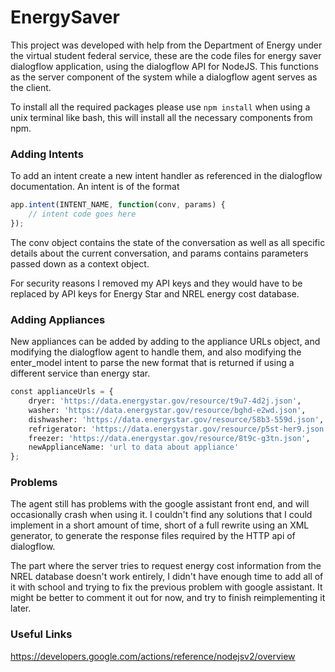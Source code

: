 # EnergySaver


This project was developed with help from the Department of Energy under the virtual student federal service, these are the code files for energy saver dialogflow application, using the dialogflow API for NodeJS. This functions as the server component of the system while a dialogflow agent serves as the client.

To install all the required packages please use ```npm install``` when using a unix terminal like bash, this will install all the necessary components from npm.



### Adding Intents

To add an intent create a new intent handler as referenced in the dialogflow documentation. An intent is of the format

````javascript
app.intent(INTENT_NAME, function(conv, params) {
    // intent code goes here
});
````

The conv object contains the state of the conversation as well as all specific details about the current conversation, and params contains parameters passed down as a context object.

For security reasons I removed my API keys and they would have to be replaced by API keys for Energy Star and NREL energy cost database.

### Adding Appliances

New appliances can be added by adding to the appliance URLs object, and modifying the dialogflow agent to handle them, and also modifying the enter_model intent to parse the new format that is returned if using a different service than energy star.

```python
const applianceUrls = {
    dryer: 'https://data.energystar.gov/resource/t9u7-4d2j.json',
    washer: 'https://data.energystar.gov/resource/bghd-e2wd.json',
    dishwasher: 'https://data.energystar.gov/resource/58b3-559d.json',
    refrigerator: 'https://data.energystar.gov/resource/p5st-her9.json',
    freezer: 'https://data.energystar.gov/resource/8t9c-g3tn.json',
    newApplianceName: 'url to data about appliance'
};
```



### Problems

The agent still has problems with the google assistant front end, and will occasionally crash when using it. I couldn't find any solutions that I could implement in a short amount of time, short of a full rewrite using an XML generator, to generate the response files required by the HTTP api of dialogflow.

The part where the server tries to request energy cost information from the NREL database doesn't work entirely, I didn't have enough time to add all of it with school and trying to fix the previous problem with google assistant. It might be better to comment it out for now, and try to finish reimplementing it later.



### Useful Links

https://developers.google.com/actions/reference/nodejsv2/overview

